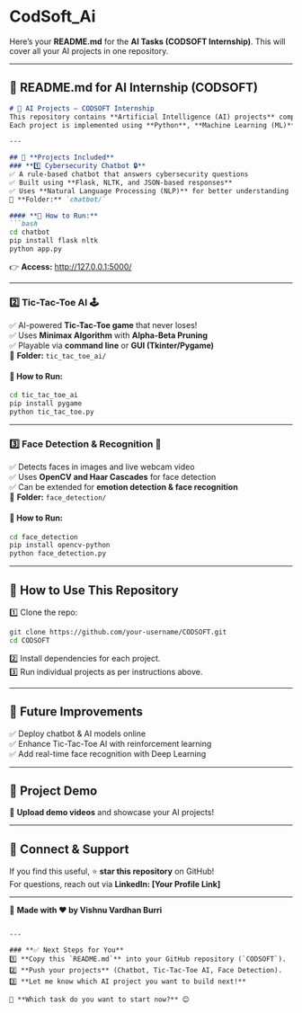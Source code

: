 # CodSoft_Ai
Here’s your **README.md** for the **AI Tasks (CODSOFT Internship)**. This will cover all your AI projects in one repository.  

---

## **📌 README.md for AI Internship (CODSOFT)**
```markdown
# 🤖 AI Projects – CODSOFT Internship  
This repository contains **Artificial Intelligence (AI) projects** completed as part of the **CODSOFT Internship**.  
Each project is implemented using **Python**, **Machine Learning (ML)**, and AI concepts.  

---

## 📌 **Projects Included**
### **1️⃣ Cybersecurity Chatbot 🔒**
✅ A rule-based chatbot that answers cybersecurity questions  
✅ Built using **Flask, NLTK, and JSON-based responses**  
✅ Uses **Natural Language Processing (NLP)** for better understanding  
📂 **Folder:** `chatbot/`  

#### **🔹 How to Run:**
```bash
cd chatbot
pip install flask nltk
python app.py
```
👉 **Access:** http://127.0.0.1:5000/  

---

### **2️⃣ Tic-Tac-Toe AI 🕹️**
✅ AI-powered **Tic-Tac-Toe game** that never loses!  
✅ Uses **Minimax Algorithm** with **Alpha-Beta Pruning**  
✅ Playable via **command line** or **GUI (Tkinter/Pygame)**  
📂 **Folder:** `tic_tac_toe_ai/`  

#### **🔹 How to Run:**
```bash
cd tic_tac_toe_ai
pip install pygame
python tic_tac_toe.py
```

---

### **3️⃣ Face Detection & Recognition 👀**
✅ Detects faces in images and live webcam video  
✅ Uses **OpenCV and Haar Cascades** for face detection  
✅ Can be extended for **emotion detection & face recognition**  
📂 **Folder:** `face_detection/`  

#### **🔹 How to Run:**
```bash
cd face_detection
pip install opencv-python
python face_detection.py
```

---

## 📌 **How to Use This Repository**
1️⃣ Clone the repo:  
```bash
git clone https://github.com/your-username/CODSOFT.git
cd CODSOFT
```
2️⃣ Install dependencies for each project.  
3️⃣ Run individual projects as per instructions above.  

---

## 📌 **Future Improvements**
✅ Deploy chatbot & AI models online  
✅ Enhance Tic-Tac-Toe AI with reinforcement learning  
✅ Add real-time face recognition with Deep Learning  

---

## 📌 **Project Demo**
🎥 **Upload demo videos** and showcase your AI projects!  

---

## 📌 **Connect & Support**
If you find this useful, ⭐ **star this repository** on GitHub!  
For questions, reach out via **LinkedIn: [Your Profile Link]**  

---
🚀 **Made with ❤️ by Vishnu Vardhan Burri**
```

---

### **✅ Next Steps for You**
1️⃣ **Copy this `README.md`** into your GitHub repository (`CODSOFT`).  
2️⃣ **Push your projects** (Chatbot, Tic-Tac-Toe AI, Face Detection).  
3️⃣ **Let me know which AI project you want to build next!**  

🚀 **Which task do you want to start now?** 😊
